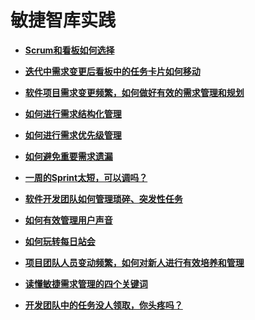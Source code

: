 # **敏捷智库实践**<a name="devcloud_practice_3000"></a>

-   **[Scrum和看板如何选择](Scrum和看板如何选择.md)**  

-   **[迭代中需求变更后看板中的任务卡片如何移动](迭代中需求变更后看板中的任务卡片如何移动.md)**  

-   **[软件项目需求变更频繁，如何做好有效的需求管理和规划](软件项目需求变更频繁-如何做好有效的需求管理和规划.md)**  

-   **[如何进行需求结构化管理](如何进行需求结构化管理.md)**  

-   **[如何进行需求优先级管理](如何进行需求优先级管理.md)**  

-   **[如何避免重要需求遗漏](如何避免重要需求遗漏.md)**  

-   **[一周的Sprint太短，可以调吗？](一周的Sprint太短-可以调吗.md)**  

-   **[软件开发团队如何管理琐碎、突发性任务](软件开发团队如何管理琐碎-突发性任务.md)**  

-   **[如何有效管理用户声音](如何有效管理用户声音.md)**  

-   **[如何玩转每日站会](如何玩转每日站会.md)**  

-   **[项目团队人员变动频繁，如何对新人进行有效培养和管理](项目团队人员变动频繁-如何对新人进行有效培养和管理.md)**  

-   **[读懂敏捷需求管理的四个关键词](读懂敏捷需求管理的四个关键词.md)**  

-   **[开发团队中的任务没人领取，你头疼吗？](开发团队中的任务没人领取-你头疼吗.md)**  


